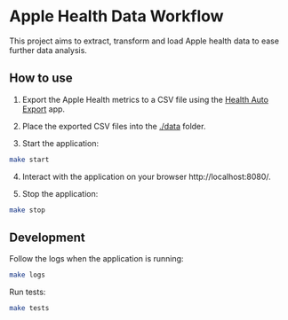 # Apple Health Data Workflow

This project aims to extract, transform and load Apple health data to ease further data analysis.

## How to use

1. Export the Apple Health metrics to a CSV file using the [Health Auto Export](https://www.healthexportapp.com/) app.

2. Place the exported CSV files into the [./data](./data/) folder.

3. Start the application:

```sh
make start
```

4. Interact with the application on your browser http://localhost:8080/.

5. Stop the application:

```sh
make stop
```

## Development

Follow the logs when the application is running:

```sh
make logs
```

Run tests:

```sh
make tests
```
